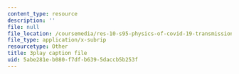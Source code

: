 ```yaml
---
content_type: resource
description: ''
file: null
file_location: /coursemedia/res-10-s95-physics-of-covid-19-transmission-fall-2020/5abe281eb080f7dfb6395daccb5b253f_MRdNlTEoIFE.srt
file_type: application/x-subrip
resourcetype: Other
title: 3play caption file
uid: 5abe281e-b080-f7df-b639-5daccb5b253f
---
```

